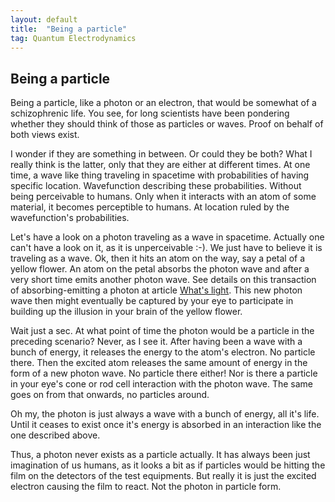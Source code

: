 ```yaml
---
layout: default
title:  "Being a particle"
tag: Quantum Electrodynamics
---
```


## Being a particle

Being a particle, like a photon or an electron, that would be somewhat of a schizophrenic life. You see, for long scientists have been pondering whether they should think of those as particles or waves. Proof on behalf of both views exist.

I wonder if they are something in between. Or could they be both? What I really think is the latter, only that they are either at different times. At one time, a wave like thing traveling in spacetime with probabilities of having specific location. Wavefunction describing these probabilities. Without being perceivable to humans. Only when it interacts with an atom of some material, it becomes perceptible to humans. At location ruled by the wavefunction's probabilities.

Let's have a look on a photon traveling as a wave in spacetime. Actually one can't have a look on it, as it is unperceivable :-). We just have to believe it is traveling as a wave. Ok, then it hits an atom on the way, say a petal of a yellow flower. An atom on the petal absorbs the photon wave and after a very short time emits another photon wave. See details on this transaction of absorbing-emitting a photon at article [What's light](https://veikkonyfors.github.io/blog/2022/02/03/what-is-light.html). This new photon wave then might eventually be captured by your eye to participate in building up the illusion in your brain of the yellow flower.

Wait just a sec. At what point of time the photon would be a particle in the preceding scenario? Never, as I see it. After having been a wave with a bunch of energy, it releases the energy to the atom's electron. No particle there. Then the excited atom releases the same amount of energy in the form of a new photon wave. No particle there either! Nor is there a particle in your eye's cone or rod cell interaction with the photon wave. The same goes on from that onwards, no particles around.

Oh my, the photon is just always a wave with a bunch of energy, all it's life. Until it ceases to exist once it's energy is absorbed in an interaction like the one described above. 

Thus, a photon never exists as a particle actually. It has always been just imagination of us humans, as it looks a bit as if particles would be hitting the film on the detectors of the test equipments. But really it is just the excited electron causing the film to react. Not the photon in particle form.


